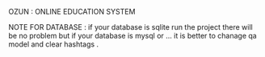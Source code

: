 OZUN : ONLINE EDUCATION SYSTEM 

NOTE FOR DATABASE :
    if your database is sqlite run the project there will be no problem 
    but if your database is mysql or ... it is better to chanage qa model
    and clear hashtags .